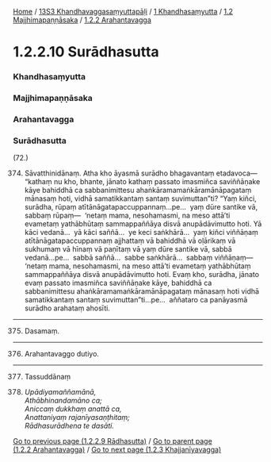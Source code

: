 
[Home](/) / [13S3 Khandhavaggasaṃyuttapāḷi](../../../../13S3.md) / [1 Khandhasaṃyutta](../../../1.md) / [1.2 Majjhimapaṇṇāsaka](../../1.2.md) / [1.2.2 Arahantavagga](../1.2.2.md)

# 1.2.2.10 Surādhasutta

### Khandhasaṃyutta

### Majjhimapaṇṇāsaka

### Arahantavagga

### Surādhasutta

(72.)

374. Sāvatthinidānaṃ. Atha kho āyasmā surādho bhagavantaṃ etadavoca—  “kathaṃ nu kho, bhante, jānato kathaṃ passato imasmiñca saviññāṇake kāye bahiddhā ca sabbanimittesu ahaṅkāramamaṅkāramānāpagataṃ mānasaṃ hoti, vidhā samatikkantaṃ santaṃ suvimuttan”ti? “Yaṃ kiñci, surādha, rūpaṃ atītānāgatapaccuppannaṃ…pe…  yaṃ dūre santike vā, sabbaṃ rūpaṃ—  ‘netaṃ mama, nesohamasmi, na meso attā’ti evametaṃ yathābhūtaṃ sammappaññāya disvā anupādāvimutto hoti. Yā kāci vedanā…  yā kāci saññā…  ye keci saṅkhārā…  yaṃ kiñci viññāṇaṃ atītānāgatapaccuppannaṃ ajjhattaṃ vā bahiddhā vā oḷārikaṃ vā sukhumaṃ vā hīnaṃ vā paṇītaṃ vā yaṃ dūre santike vā, sabbā vedanā…pe…  sabbā saññā…  sabbe saṅkhārā…  sabbaṃ viññāṇaṃ—  ‘netaṃ mama, nesohamasmi, na meso attā’ti evametaṃ yathābhūtaṃ sammappaññāya disvā anupādāvimutto hoti. Evaṃ kho, surādha, jānato evaṃ passato imasmiñca saviññāṇake kāye, bahiddhā ca sabbanimittesu ahaṅkāramamaṅkāramānāpagataṃ mānasaṃ hoti vidhā samatikkantaṃ santaṃ suvimuttan”ti…pe…  aññataro ca panāyasmā surādho arahataṃ ahosīti.

---

375. Dasamaṃ.



---

376. Arahantavaggo dutiyo.



---

377. Tassuddānaṃ



378. _Upādiyamaññamānā,_  
_Athābhinandamāno ca;_  
_Aniccaṃ dukkhaṃ anattā ca,_  
_Anattaniyaṃ rajanīyasaṇṭhitaṃ;_  
_Rādhasurādhena te dasāti._  


[Go to previous page (1.2.2.9 Rādhasutta)](1.2.2.9.md) / [Go to parent page (1.2.2 Arahantavagga)](../1.2.2.md) / [Go to next page (1.2.3 Khajjanīyavagga)](../1.2.3.md)


